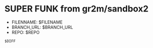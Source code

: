 # SUPER FUNK from gr2m/sandbox2

- FILENNAME: $FILENAME
- BRANCH_URL: $BRANCH_URL
- REPO: $REPO


```diff
$DIFF
```
